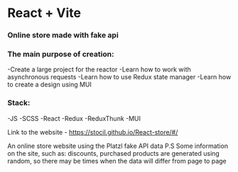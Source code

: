 # React + Vite

### Online store made with fake api

### The main purpose of creation:
-Create a large project for the reactor
-Learn how to work with asynchronous requests
-Learn how to use Redux state manager
-Learn how to create a design using MUI

### Stack:
-JS
-SCSS
-React
-Redux
-ReduxThunk
-MUI

Link to the website - https://stocil.github.io/React-store/#/

An online store website using the Platzl fake API data
P.S Some information on the site, such as: discounts, purchased products are generated using random, so there may be times when the data will differ from page to page
